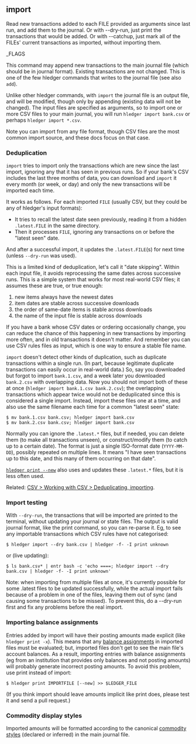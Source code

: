 ## import

Read new transactions added to each FILE provided as arguments since
last run, and add them to the journal.
Or with --dry-run, just print the transactions that would be added.
Or with --catchup, just mark all of the FILEs' current transactions 
as imported, without importing them.

_FLAGS

This command may append new transactions to the main journal file (which should be in journal format).
Existing transactions are not changed.
This is one of the few hledger commands that writes to the journal file (see also `add`).

Unlike other hledger commands, with `import` the journal file is an output file,
and will be modified, though only by appending (existing data will not be changed).
The input files are specified as arguments, so to import one or more
CSV files to your main journal, you will run `hledger import bank.csv`
or perhaps `hledger import *.csv`.

Note you can import from any file format, though CSV files are the
most common import source, and these docs focus on that case.

### Deduplication

`import` tries to import only the transactions which are new since the last import, ignoring any that it has seen in previous runs.
So if your bank's CSV includes the last three months of data, you can download and `import` it every month (or week, or day) 
and only the new transactions will be imported each time.

It works as follows. For each imported `FILE` (usually CSV, but they could be any of hledger's input formats):

- It tries to recall the latest date seen previously, reading it from a hidden `.latest.FILE` in the same directory.
- Then it processes `FILE`, ignoring any transactions on or before the "latest seen" date.

And after a successful import, it updates the `.latest.FILE`(s) for next time (unless `--dry-run` was used).

This is a limited kind of deduplication, let's call it "date skipping".
Within each input file, it avoids reprocessing the same dates across successive runs.
This is a simple system that works for most real-world CSV files;
it assumes these are true, or true enough:

1. new items always have the newest dates
2. item dates are stable across successive downloads
3. the order of same-date items is stable across downloads
4. the name of the input file is stable across downloads

If you have a bank whose CSV dates or ordering occasionally change,
you can reduce the chance of this happening in new transactions by importing more often,
and in old transactions it doesn't matter.
And remember you can use CSV rules files as input, which is one way to ensure a stable file name.

`import` doesn't detect other kinds of duplication, such as duplicate transactions within a single run.
(In part, because legitimate duplicate transactions can easily occur in real-world data.)
So, say you downloaded but forgot to import `bank.1.csv`, and a week later you downloaded `bank.2.csv` with overlapping data.
Now you should not import both of these at once (`hledger import bank.1.csv bank.2.csv`);
the overlapping transactions which appear twice would not be deduplicated since this is considered a single import.
Instead, import these files one at a time, and also use the same filename each time for a common "latest seen" state:

```cli
$ mv bank.1.csv bank.csv; hledger import bank.csv
$ mv bank.2.csv bank.csv; hledger import bank.csv
```

Normally you can ignore the `.latest.*` files, 
but if needed, you can delete them (to make all transactions unseen),
or construct/modify them (to catch up to a certain date).
The format is just a single ISO-format date (`YYYY-MM-DD`), possibly repeated on multiple lines.
It means "I have seen transactions up to this date, and this many of them occurring on that date".

[`hledger print --new`](#print) also uses and updates these `.latest.*` files, but it is less often used.

Related: [CSV > Working with CSV > Deduplicating, importing](#deduplicating-importing).


### Import testing

With `--dry-run`, the transactions that will be imported are printed
to the terminal, without updating your journal or state files.
The output is valid journal format, like the print command, so you can re-parse it.
Eg, to see any importable transactions which CSV rules have not categorised:

```cli
$ hledger import --dry bank.csv | hledger -f- -I print unknown
```

or (live updating):

```cli
$ ls bank.csv* | entr bash -c 'echo ====; hledger import --dry bank.csv | hledger -f- -I print unknown'
```

Note: when importing from multiple files at once, it's currently possible for
some .latest files to be updated successfully, while the actual import fails
because of a problem in one of the files, leaving them out of sync (and causing
some transactions to be missed).
To prevent this, do a --dry-run first and fix any problems before the real import.

### Importing balance assignments

Entries added by import will have their posting amounts made explicit (like `hledger print -x`).
This means that any [balance assignments](https://hledger.org/hledger.html#balance-assignments) in imported files must be evaluated;
but, imported files don't get to see the main file's account balances.
As a result, importing entries with balance assignments
(eg from an institution that provides only balances and not posting amounts)
will probably generate incorrect posting amounts.
To avoid this problem, use print instead of import:

```cli
$ hledger print IMPORTFILE [--new] >> $LEDGER_FILE
```

(If you think import should leave amounts implicit like print does,
please test it and send a pull request.)

### Commodity display styles

Imported amounts will be formatted according to the canonical [commodity styles](hledger.html#commodity-display-style)
(declared or inferred) in the main journal file.
